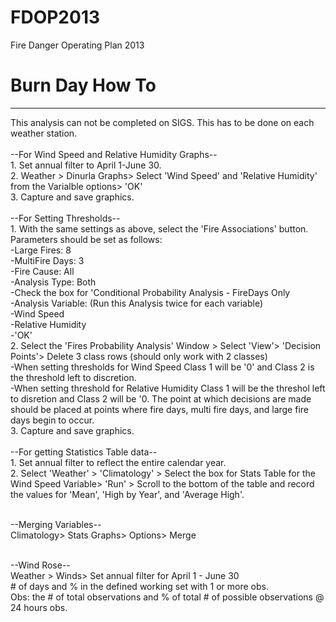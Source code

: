 FDOP2013
========

Fire Danger Operating Plan 2013


<h1>Burn Day How To</h1>
<hr> This analysis can not be completed on SIGS. This has to be done on each weather station. 
<br>
<br>--For Wind Speed and Relative Humidity Graphs--
<br>1. Set annual filter to April 1-June 30. 
<br>2. Weather > Dinurla Graphs> Select 'Wind Speed' and 'Relative Humidity' from the Varialble options> 'OK'
<br>3. Capture and save graphics. 
 
<br>
<br>--For Setting Thresholds--
<br>1. With the same settings as above, select the 'Fire Associations' button. Parameters should be set as follows:
  <br>-Large Fires: 8
  <br>-MultiFire Days: 3
  <br>-Fire Cause: All
  <br>-Analysis Type: Both
  <br>-Check the box for 'Conditional Probability Analysis - FireDays Only
  <br>-Analysis Variable: (Run this Analysis twice for each variable)
    <br>-Wind Speed
    <br>-Relative Humidity
  <br>-'OK'
<br>2. Select the 'Fires Probability Analysis' Window > Select 'View'> 'Decision Points'> Delete 3 class rows (should only work with 2 classes) 
  <br>-When setting thresholds for Wind Speed Class 1 will be '0' and Class 2 is the threshold left to discretion. 
  <br>-When setting threshold for Relative Humidity Class 1 will be the threshol left to disretion and Class 2 will be '0.
    The point at which decisions are made should be placed at points where fire days, multi fire days, and large fire days     begin to occur. 
<br>3. Capture and save graphics. 


<br>
<br>--For getting Statistics Table data--
<br>1. Set annual filter to reflect the entire calendar year. 
<br>2. Select 'Weather' > 'Climatology' > Select the box for Stats Table for the Wind Speed Variable> 'Run' > Scroll to the bottom of the table and record the values for 'Mean', 'High by Year', and 'Average High'.




<br>--Merging Variables--
<br>Climatology> Stats Graphs> Options> Merge


<br>--Wind Rose--
<br>Weather > Winds> Set annual filter for April 1 - June 30
<br> # of days and % in the defined working set with 1 or more obs. 
<br> Obs: the # of total observations and % of total # of possible observations @ 24 hours obs. 
